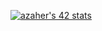 [![azaher's 42 stats](https://badge.mediaplus.ma/greenbinary/azaher)](https://github.com/oakoudad/badge42)
